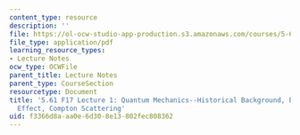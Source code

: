 ```yaml
---
content_type: resource
description: ''
file: https://ol-ocw-studio-app-production.s3.amazonaws.com/courses/5-61-physical-chemistry-fall-2017/f3366d8aaa0e6d308e13802fec808362_MIT5_61F17_lec1.pdf
file_type: application/pdf
learning_resource_types:
- Lecture Notes
ocw_type: OCWFile
parent_title: Lecture Notes
parent_type: CourseSection
resourcetype: Document
title: '5.61 F17 Lecture 1: Quantum Mechanics--Historical Background, Photoelectric
  Effect, Compton Scattering'
uid: f3366d8a-aa0e-6d30-8e13-802fec808362
---
```

